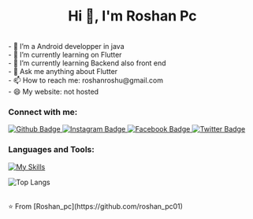  <h1 align="center">Hi 👋, I'm Roshan Pc</h1><n><br>
- 🔭 I’m a Android developper in java <br>
- 🔭 I’m currently learning on Flutter<br>
- 🌱 I’m currently learning Backend also front end <br>
- 💬 Ask me anything about Flutter <br>
- 📫 How to reach me: roshanroshu@gmail.com<br>
- 😄 My website: not hosted<br>

  
### Connect with me:
<div id="badges">
  <a href="https://github.com/roshan-pc01">
    <img src="https://img.shields.io/badge/Github-white?style=for-the-badge&logo=Github&logoColor=black" alt="Github Badge"/>
  </a>
  
   <a href="https://www.instagram.com/roshan_pc01">
    <img src="https://img.shields.io/badge/Instagram-purple?style=for-the-badge&logo=instagram&logoColor=white" alt="Instagram Badge"/>
  </a>
   <a href="https://fb.com/roshan pc">
    <img src="https://img.shields.io/badge/Facebook-blue?style=for-the-badge&logo=facebook&logoColor=white" alt="Facebook Badge"/>
  </a>
   <a href="https://twitter.com/roshan pc">
    <img src="https://img.shields.io/badge/Twitter-blue?style=for-the-badge&logo=twitter&logoColor=white" alt="Twitter Badge"/>
  </a>
</div>

### Languages and Tools:
[![My Skills](https://skillicons.dev/icons?i=flutter,dart,firebase,github,androidstudio,vscode,html,c++,java,xml&perline=5)](https://skillicons.dev)

 
![Top Langs](https://github-readme-stats.vercel.app/api/top-langs/?username=roshan_pc01&theme=dark)


<br>
⭐️ From [Roshan_pc](https://github.com/roshan_pc01)
